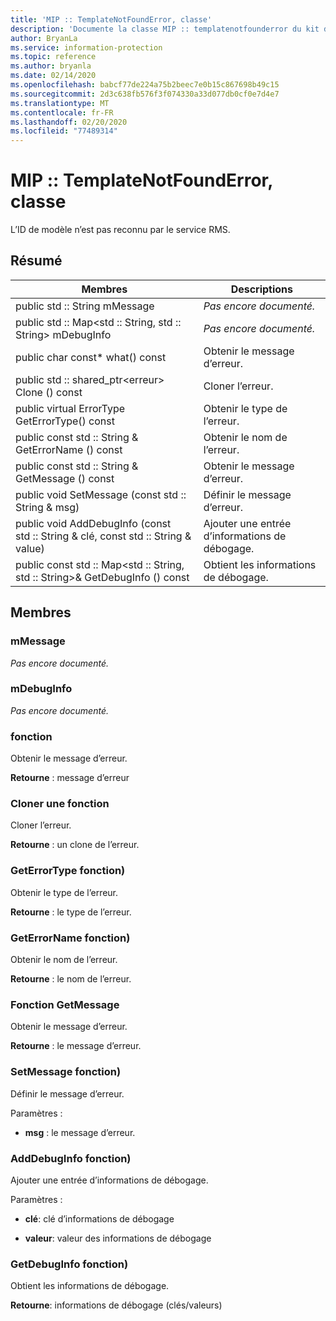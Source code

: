 ```yaml
---
title: 'MIP :: TemplateNotFoundError, classe'
description: 'Documente la classe MIP :: templatenotfounderror du kit de développement logiciel (SDK) Microsoft Information Protection (MIP).'
author: BryanLa
ms.service: information-protection
ms.topic: reference
ms.author: bryanla
ms.date: 02/14/2020
ms.openlocfilehash: babcf77de224a75b2beec7e0b15c867698b49c15
ms.sourcegitcommit: 2d3c638fb576f3f074330a33d077db0cf0e7d4e7
ms.translationtype: MT
ms.contentlocale: fr-FR
ms.lasthandoff: 02/20/2020
ms.locfileid: "77489314"
---
```

# <a name="class-miptemplatenotfounderror"></a>MIP :: TemplateNotFoundError, classe 
L’ID de modèle n’est pas reconnu par le service RMS.
  
## <a name="summary"></a>Résumé
 Membres                        | Descriptions                                
--------------------------------|---------------------------------------------
public std :: String mMessage  | _Pas encore documenté._
public std :: Map\<std :: String, std :: String\> mDebugInfo  | _Pas encore documenté._
public char const* what() const  |  Obtenir le message d’erreur.
public std :: shared_ptr\<erreur\> Clone () const  |  Cloner l’erreur.
public virtual ErrorType GetErrorType() const  |  Obtenir le type de l’erreur.
public const std :: String & GetErrorName () const  |  Obtenir le nom de l’erreur.
public const std :: String & GetMessage () const  |  Obtenir le message d’erreur.
public void SetMessage (const std :: String & msg)  |  Définir le message d’erreur.
public void AddDebugInfo (const std :: String & clé, const std :: String & value)  |  Ajouter une entrée d’informations de débogage.
public const std :: Map\<std :: String, std :: String\>& GetDebugInfo () const  |  Obtient les informations de débogage.
  
## <a name="members"></a>Membres
  
### <a name="mmessage"></a>mMessage
_Pas encore documenté._

  
### <a name="mdebuginfo"></a>mDebugInfo
_Pas encore documenté._

  
### <a name="what-function"></a>fonction
Obtenir le message d’erreur.

  
**Retourne** : message d’erreur
  
### <a name="clone-function"></a>Cloner une fonction
Cloner l’erreur.

  
**Retourne** : un clone de l’erreur.
  
### <a name="geterrortype-function"></a>GetErrorType fonction)
Obtenir le type de l’erreur.

  
**Retourne** : le type de l’erreur.
  
### <a name="geterrorname-function"></a>GetErrorName fonction)
Obtenir le nom de l’erreur.

  
**Retourne** : le nom de l’erreur.
  
### <a name="getmessage-function"></a>Fonction GetMessage
Obtenir le message d’erreur.

  
**Retourne** : le message d’erreur.
  
### <a name="setmessage-function"></a>SetMessage fonction)
Définir le message d’erreur.

Paramètres :  
* **msg** : le message d’erreur.


  
### <a name="adddebuginfo-function"></a>AddDebugInfo fonction)
Ajouter une entrée d’informations de débogage.

Paramètres :  
* **clé**: clé d’informations de débogage 


* **valeur**: valeur des informations de débogage


  
### <a name="getdebuginfo-function"></a>GetDebugInfo fonction)
Obtient les informations de débogage.

  
**Retourne**: informations de débogage (clés/valeurs)